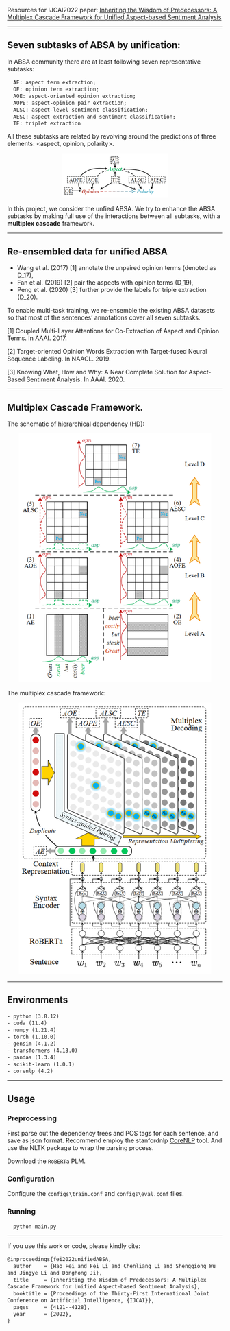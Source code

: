 
Resources for IJCAI2022 paper: [Inheriting the Wisdom of Predecessors: A Multiplex Cascade Framework for Unified Aspect-based Sentiment Analysis
](https://www.ijcai.org/proceedings/2022/0572.pdf)

----

## Seven subtasks of ABSA by unification:

In ABSA community there are at least following seven representative subtasks:

```
  AE: aspect term extraction;
  OE: opinion term extraction;
  AOE: aspect-oriented opinion extraction;
  AOPE: aspect-opinion pair extraction;
  ALSC: aspect-level sentiment classification;
  AESC: aspect extraction and sentiment classification;
  TE: triplet extraction

```

All these subtasks are related by revolving around the predictions of three elements: <aspect, opinion, polarity>.


<p align="center">
  <img src="./figures/fig_1.png" width="250"/>
</p>

In this project, we consider the unfied ABSA.
We try to enhance the ABSA subtasks by making full use of the interactions between all subtasks, with a **multiplex cascade** framework.


----

## Re-ensembled data for unified ABSA

* Wang et al. (2017) [1] annotate the unpaired opinion terms (denoted as D_17), 
* Fan et al. (2019) [2] pair the aspects with opinion terms (D_19), 
* Peng et al. (2020) [3] further provide the labels for triple extraction (D_20). 


To enable multi-task training, we re-ensemble the existing ABSA datasets so that most of the sentences’ annotations cover all seven subtasks. 




[1] Coupled Multi-Layer Attentions for Co-Extraction of Aspect and Opinion Terms. In AAAI. 2017.

[2] Target-oriented Opinion Words Extraction with Target-fused Neural Sequence Labeling. In NAACL. 2019.

[3] Knowing What, How and Why: A Near Complete Solution for Aspect-Based Sentiment Analysis. In AAAI. 2020.


----

## Multiplex Cascade Framework.



The schematic of hierarchical dependency (HD):

<p align="center">
  <img src="./figures/fig_2.png" width="450"/>
</p>


The multiplex cascade framework:

<p align="center">
  <img src="./figures/fig_3.png" width="450"/>
</p>



----


## Environments


```
- python (3.8.12)
- cuda (11.4)
- numpy (1.21.4)
- torch (1.10.0)
- gensim (4.1.2)
- transformers (4.13.0)
- pandas (1.3.4)
- scikit-learn (1.0.1)
- corenlp (4.2)
```



----


## Usage 

### Preprocessing

First parse out the dependency trees and POS tags for each sentence, and save as json format.
Recommend employ the stanfordnlp [CoreNLP](https://stanfordnlp.github.io/CoreNLP/) tool.
And use the NLTK package to wrap the parsing process.

Download the `RoBERTa` PLM.

### Configuration

Configure the `configs\train.conf` and `configs\eval.conf` files.

### Running

```
  python main.py
```

----
If you use this work or code, please kindly cite:


```
@inproceedings{fei2022unifiedABSA,
  author    = {Hao Fei and Fei Li and Chenliang Li and Shengqiong Wu and Jingye Li and Donghong Ji},
  title     = {Inheriting the Wisdom of Predecessors: A Multiplex Cascade Framework for Unified Aspect-based Sentiment Analysis},
  booktitle = {Proceedings of the Thirty-First International Joint Conference on Artificial Intelligence, {IJCAI}},
  pages     = {4121--4128},
  year      = {2022},
}